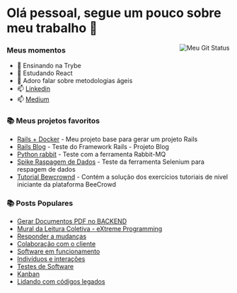 # Olá pessoal, segue um pouco sobre meu trabalho 👋

<img  align="right" alt="Meu Git Status" title="Meu Git Status" src="https://github-readme-streak-stats.herokuapp.com/?user=zluvsand&theme=dracula"/>

### Meus momentos
 - 🔭 Ensinando na Trybe
 - 🌱 Estudando React
 - 💬 Adoro falar sobre metodologias ágeis
 - 📫 [Linkedin](https://www.linkedin.com/in/williamarcondes)
 - 📫 [Medium](https://william-marcondes.medium.com)


### 📚 Meus projetos favoritos
- [Rails + Docker](https://github.com/williamarcondes/rails-docker-limpo) - Meu projeto base para gerar um projeto Rails
- [Rails Blog](https://github.com/williamarcondes/rails-blog-tutorial) - Teste do Framework Rails - Projeto Blog
- [Python rabbit](https://github.com/williamarcondes/python-rabbit) - Teste com a ferramenta Rabbit-MQ
- [Spike Raspagem de Dados](https://github.com/williamarcondes/spike-extrator-licitacao) - Teste da ferramenta Selenium para respagem de dados
- [Tutorial Bewcrownd](https://github.com/williamarcondes/tutorial-beecrowd) - Contém a solução dos exercícios tutoriais de nivel iniciante da plataforma BeeCrowd


### 📚 Posts Populares
- [Gerar Documentos PDF no BACKEND](https://william-marcondes.medium.com/gerar-documentos-pdf-no-backend-84db7675ba91)
- [Mural da Leitura Coletiva - eXtreme Programming](https://share.atelie.software/mural-da-leitura-coletiva-do-ateli%C3%AA-df63f7b9e1e0)
- [Responder a mudanças](https://share.atelie.software/responder-a-mudan%C3%A7as-minuto-%C3%A1gil-09-a0c3d1e6d952)
- [Colaboração com o cliente](https://share.atelie.software/colabora%C3%A7%C3%A3o-com-o-cliente-minuto-%C3%A1gil-06-99587c514460)
- [Software em funcionamento](https://share.atelie.software/software-em-funcionamento-minuto-%C3%A1gil-07-3f1a853ac4f9)
- [Indivíduos e interações](https://share.atelie.software/indiv%C3%ADduos-e-intera%C3%A7%C3%B5es-minuto-%C3%A1gil-06-cd412662ee25)
- [Testes de Software](https://share.atelie.software/testes-de-software-minuto-%C3%A1gil-03-803a6bde1914)
- [Kanban](https://share.atelie.software/kanban-minuto-%C3%A1gil-0-1-54b480e8b1f8)
- [Lidando com códigos legados](https://guildadocodigo.atelie.software/lidando-com-c%C3%B3digos-legados-ab426b36fa6e)

